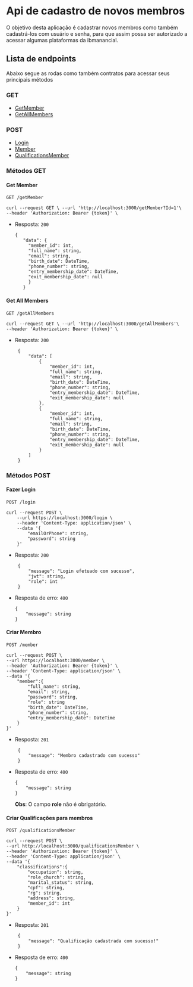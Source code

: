 # Api de cadastro de novos membros
O objetivo desta aplicação é cadastrar novos membros como também cadastrá-los com usuário e senha, para que assim possa ser autorizado a acessar algumas plataformas da ibmanancial.

## Lista de endpoints
Abaixo segue as rodas como também contratos para acessar seus principais métodos

### GET
* [GetMember](#get-member)
* [GetAllMembers](#get-all-members)

### POST
* [Login](#fazer-login)
* [Member](#criar-membro)
* [QualificationsMember](#criar-qualificações-para-membros)

### Métodos GET

#### Get Member
`GET /getMember`

    curl --request GET \ --url 'http://localhost:3000/getMember?Id=1'\
    --header 'Authorization: Bearer {token}' \

 * Resposta: `200`

   ```
   {
      "data": {
      	"member_id": int,
      	"full_name": string,
      	"email": string,
      	"birth_date": DateTime,
      	"phone_number": string,
      	"entry_membership_date": DateTime,
      	"exit_membership_date": null
        }
      }
    ```

#### Get All Members
`GET /getAllMembers`

    curl --request GET \ --url 'http://localhost:3000/getAllMembers'\
    --header 'Authorization: Bearer {token}' \

 * Resposta: `200`

   ```
    {
        "data": [
            {
                "member_id": int,
                "full_name": string,
                "email": string,
                "birth_date": DateTime,
                "phone_number": string,
                "entry_membership_date": DateTime,
                "exit_membership_date": null
            },
            {
                "member_id": int,
                "full_name": string,
                "email": string,
                "birth_date": DateTime,
                "phone_number": string,
                "entry_membership_date": DateTime,
                "exit_membership_date": null
            }
        ]
    }
    ```

### Métodos POST

#### Fazer Login
`POST /login`

    curl --request POST \
        --url https://localhost:3000/login \
        --header 'Content-Type: application/json' \
        --data '{
            "emailOrPhone": string,
            "password": string
        }'

 * Resposta: `200`

   ```
    {
        "message": "Login efetuado com sucesso",
        "jwt": string,
        "role": int
    }
    ```
 * Resposta de erro: `400`

    ```
    {
	    "message": string
    }
    ```

#### Criar Membro
`POST /member`

    curl --request POST \
    --url https://localhost:3000/member \
    --header 'Authorization: Bearer {token}' \
    --header 'Content-Type: application/json' \
    --data '{
        "member":{
            "full_name": string,
            "email": string,
            "password": string,
            "role": string
            "birth_date": DateTime,
            "phone_number": string,
            "entry_membership_date": DateTime
        }
    }'

 * Resposta: `201`

   ```
    {
	    "message": "Membro cadastrado com sucesso"
    }
    ```
 * Resposta de erro: `400`

    ```
    {
	    "message": string
    }
    ```
    **Obs**: O campo **role** não é obrigatório.

#### Criar Qualificações para membros
`POST /qualificationsMember`

    curl --request POST \
    --url http://localhost:3000/qualificationsMember \
    --header 'Authorization: Bearer {token}' \
    --header 'Content-Type: application/json' \
    --data '{
        "classifications":{
            "occupation": string,
            "role_church": string,
            "marital_status": string,
            "cpf": string,
            "rg": string,
            "address": string,
            "member_id": int
        }
    }'

 * Resposta: `201`

   ```
    {
	    "message": "Qualificação cadastrada com sucesso!"
    }
    ```
 * Resposta de erro: `400`

    ```
    {
	    "message": string
    }
    ```
